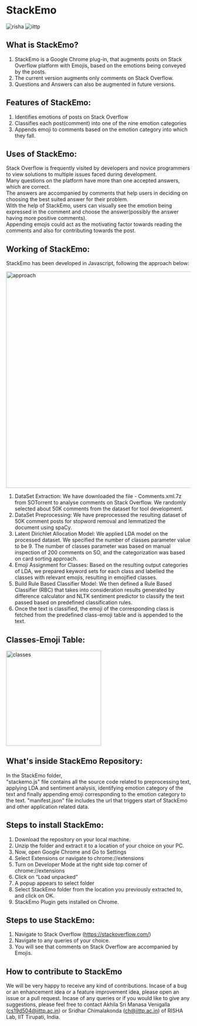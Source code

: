 # StackEmo
![risha](https://user-images.githubusercontent.com/42757231/99287545-674cf400-2860-11eb-80b6-4c0346f4a193.png)
![iittp](https://user-images.githubusercontent.com/42757231/99287625-8186d200-2860-11eb-91a4-aa69ff57d9f2.png)

## What is StackEmo?
1. StackEmo is a Google Chrome plug-in, that augments posts on Stack Overflow platform with Emojis, based on the emotions being conveyed by the posts.
2. The current version augments only comments on Stack Overflow.
3. Questions and Answers can also be augmented in future versions.

## Features of StackEmo:
1. Identifies emotions of posts on Stack Overflow
2. Classifies each post(comment) into one of the nine emotion categories
3. Appends emoji to comments based on the emotion category into which they fall.

## Uses of StackEmo:
Stack Overflow is frequently visited by developers and novice programmers to view solutions to multiple issues faced during development.  
Many questions on the platform have more than one accepted answers, which are correct.    
The answers are accompanied by comments that help users in deciding on choosing the best suited answer for their problem.    
With the help of StackEmo, users can visually see the emotion being expressed in the comment and choose the answer(possibly the answer having more positive comments).    
Appending emojis could act as the motivating factor towards reading the comments and also for contributing towards the post.    

## Working of StackEmo:
StackEmo has been developed in Javascript, following the approach below:  

<img width="589" alt="approach" src="https://user-images.githubusercontent.com/42757231/99367700-4f1cb980-28e0-11eb-85e3-bfc60c4adbd0.png">

1. DataSet Extraction: We have downloaded the file - Comments.xml.7z from SOTorrent to analyse comments on Stack Overflow. We randomly selected about 50K comments from the dataset for tool development.      
2. DataSet Preprocessing: We have preprocessed the resulting dataset of 50K comment posts for stopword removal and lemmatized the document using spaCy.   
3. Latent Dirichlet Allocation Model: We applied LDA model on the processed dataset. We specified the number of classes parameter value to be 9. The number of classes parameter was based on manual inspection of 200 comments on SO, and the categorization was based on card sorting approach.   
4. Emoji Assignment for Classes: Based on the resulting output categories of LDA, we prepared keyword sets for each class and labelled the classes with relevant emojis, resulting in emojified classes.   
5. Build Rule Based Classifier Model: We then defined a Rule Based Classifier (RBC) that takes into consideration results generated by difference calculator and NLTK sentiment predictor to classify the text passed based on predefined classification rules.  
6. Once the text is classified, the emoji of the corresponding class is fetched from the predefined class-emoji table and is appended to the text.  

## Classes-Emoji Table:
<img width="259" alt="classes" src="https://user-images.githubusercontent.com/42757231/99369355-58a72100-28e2-11eb-91e6-61f561f247fa.png">

## What's inside StackEmo Repository:
In the StackEmo folder,   
"stackemo.js" file contains all the source code related to preprocessing text, applying LDA and sentiment analysis, identifying emotion category of the text and finally appending emoji corresponding to the emotion category to the text.
"manifest.json" file includes the url that triggers start of StackEmo and other application related data.

## Steps to install StackEmo:
1. Download the repository on your local machine.  
2. Unzip the folder and extract it to a location of your choice on your PC.  
3. Now, open Google Chrome and Go to Settings  
4. Select Extensions or navigate to chrome://extensions  
5. Turn on Developer Mode at the right side top corner of chrome://extensions  
6. Click on “Load unpacked”  
7. A popup appears to select folder  
8. Select StackEmo folder from the location you previously extracted to, and click on OK.  
9. StackEmo Plugin gets installed on Chrome.  

## Steps to use StackEmo:
1. Navigate to Stack Overflow (https://stackoverflow.com/)  
2. Navigate to any queries of your choice.   
3. You will see that comments on Stack Overflow are accompanied by Emojis.  

## How to contribute to StackEmo
We will be very happy to receive any kind of contributions. Incase of a bug or an enhancement idea or a feature improvement idea, please open an issue or a pull request. Incase of any queries or if you would like to give any suggestions, please feel free to contact Akhila Sri Manasa Venigalla (cs19d504@iittp.ac.in) or Sridhar Chimalakonda (ch@iittp.ac.in) of RISHA Lab, IIT Tirupati, India.
